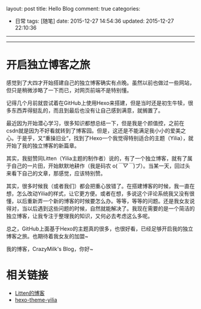 layout: post
title: Hello Blog
comment: true
categories:
  - 日常
tags: [随笔]
date: 2015-12-27 14:54:36
updated: 2015-12-27 22:10:36
---

------
# 开启独立博客之旅
感觉到了大四才开始搭建自己的独立博客确实有点晚。虽然以前也做过一些网站，但只是稍微涉略了一下而已，对网页前端不是特别懂。

记得几个月前就尝试着在GitHub上使用Hexo来搭建，但是当时还是初生牛犊，很多东西弄得挺乱的，而且到最后也没有让自己感到满意，就搁置了。

最近因为开始潜心学习，很多知识都想总结一下，但是我是个颜值控，之前在csdn就是因为不好看就转到了博客园。但是，这还是不能满足我小小的爱美之心。于是乎，又“重操旧业“，找到了Hexo一个我觉得特别适合的主题（Yilia），就开始了我的独立博客的新篇章。

其实，我挺赞同Litten（Yilia主题的制作者）说的，有了一个独立博客，就有了属于自己的一片田，开始默默地耕作（我是码农 o(*￣▽￣*)ブ）。当某一天，回过头来看下自己的文章，那感觉，应该特别赞。

其实，很多时候我（或者我们）都会把重心放错了。在搭建博客的时候，我一直在想，怎么改动Yilia的样式，让它更方便。或者在想，多说这个评论系统我又没有很懂，以后重新弄一个新的博客的时候要怎么办。等等，等等的问题。还是我女友说得对，当以后遇到这些问题的时候，自然就能解决了。我现在需要的是一个简洁的独立博客，让我专注于整理我的知识，又何必去考虑这么多呢。

总之，GitHub上面基于Hexo的主题真的很多，也很好看，已经足够开启我的独立博客之旅。也期待着我女友的加盟~

我的博客，CrazyMilk's Blog，你好~

# 相关链接
- [Litten的博客](http://litten.github.io/)
- [hexo-theme-yilia](https://github.com/litten/hexo-theme-yilia)
